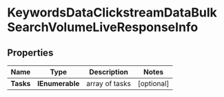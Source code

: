 # KeywordsDataClickstreamDataBulkSearchVolumeLiveResponseInfo


## Properties

| Name | Type | Description | Notes |
|------------ | ------------- | ------------- | -------------|
**Tasks** | **IEnumerable<KeywordsDataClickstreamDataBulkSearchVolumeLiveTaskInfo>** | array of tasks |[optional]|